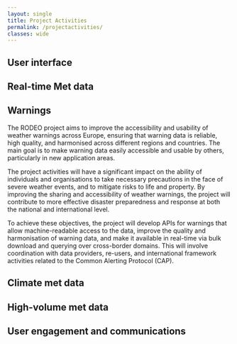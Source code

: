 ```yaml
---
layout: single
title: Project Activities
permalink: /projectactivities/
classes: wide
---
```




## User interface

## Real-time Met data

## Warnings
The RODEO project aims to improve the accessibility and usability of weather warnings across Europe, ensuring that warning data is reliable, high
quality, and harmonised across different regions and countries. The main goal is to make warning data easily accessible and usable by others, particularly in new
application areas.

The project activities will have a significant impact on the ability of individuals and organisations to take necessary precautions in the face of severe weather events,
and to mitigate risks to life and property. By improving the sharing and accessibility of weather warnings, the project will contribute to more effective disaster
preparedness and response at both the national and international level.

To achieve these objectives, the project will develop APIs for warnings that allow machine-readable access to the data, improve the quality and harmonisation of
warning data, and make it available in real-time via bulk download and querying over cross-border domains. This will involve coordination with data providers, re-users,
and international framework activities related to the Common Alerting Protocol (CAP).


## Climate met data

## High-volume met data

## User engagement and communications
